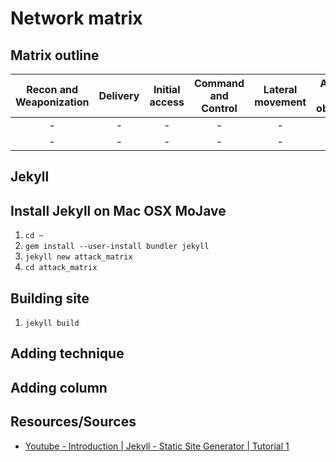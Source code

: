 # Network matrix

## Matrix outline

| Recon and Weaponization | Delivery | Initial access | Command and Control | Lateral movement | Actions on objective | Masquerade| Evasion | DOS |
| :--: | :--: | :--: | :--: |  :--: | :--: |  :--: | :--: | :--: |
|  -  |  -  |  -  |  -  |   -  |  -  |   -  |  -  |  -  |
|  -  |  -  |  -  |  -  |   -  |  -  |   -  |  -  |  -  |


## Jekyll

## Install Jekyll on Mac OSX MoJave

1. `cd ~`
1. `gem install --user-install bundler jekyll`
1. `jekyll new attack_matrix`
1. `cd attack_matrix`

## Building site

1. `jekyll build`

## Adding technique


## Adding column


## Resources/Sources

* [Youtube - Introduction | Jekyll - Static Site Generator | Tutorial 1](https://www.youtube.com/watch?v=T1itpPvFWHI&list=PLLAZ4kZ9dFpOPV5C5Ay0pHaa0RJFhcmcB&index=1)